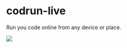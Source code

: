 # codrun-live
Run you code online from any device or place.

<img width="auto" height="auto" src="https://user-images.githubusercontent.com/100406709/218088779-974dce6a-82e9-496a-909e-c758059bdce3.png">
